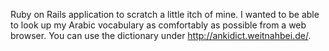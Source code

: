 Ruby on Rails application to scratch a little itch of mine. I wanted to be able to look up my Arabic vocabulary as comfortably as possible from a web browser. You can use the dictionary under http://ankidict.weitnahbei.de/.
